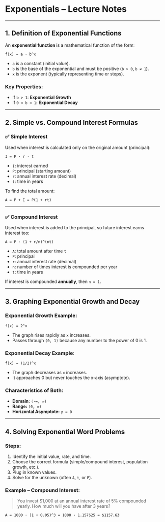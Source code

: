 
# Exponentials – Lecture Notes

---

## 1. Definition of Exponential Functions

An **exponential function** is a mathematical function of the form:

```
f(x) = a · b^x
```

- `a` is a constant (initial value).
- `b` is the base of the exponential and must be positive (`b > 0`, `b ≠ 1`).
- `x` is the exponent (typically representing time or steps).

### Key Properties:
- If `b > 1`: **Exponential Growth**
- If `0 < b < 1`: **Exponential Decay**

---

## 2. Simple vs. Compound Interest Formulas

### ✅ Simple Interest

Used when interest is calculated only on the original amount (principal):

```
I = P · r · t
```

- `I`: interest earned
- `P`: principal (starting amount)
- `r`: annual interest rate (decimal)
- `t`: time in years

To find the total amount:

```
A = P + I = P(1 + rt)
```

---

### ✅ Compound Interest

Used when interest is added to the principal, so future interest earns interest too:

```
A = P · (1 + r/n)^(nt)
```

- `A`: total amount after time `t`
- `P`: principal
- `r`: annual interest rate (decimal)
- `n`: number of times interest is compounded per year
- `t`: time in years

If interest is compounded **annually**, then `n = 1`.

---

## 3. Graphing Exponential Growth and Decay

### Exponential Growth Example:
```
f(x) = 2^x
```

- The graph rises rapidly as `x` increases.
- Passes through `(0, 1)` because any number to the power of 0 is 1.

### Exponential Decay Example:
```
f(x) = (1/2)^x
```

- The graph decreases as `x` increases.
- It approaches 0 but never touches the x-axis (asymptote).

### Characteristics of Both:
- **Domain:** `(-∞, ∞)`
- **Range:** `(0, ∞)`
- **Horizontal Asymptote:** `y = 0`

---

## 4. Solving Exponential Word Problems

### Steps:
1. Identify the initial value, rate, and time.
2. Choose the correct formula (simple/compound interest, population growth, etc.).
3. Plug in known values.
4. Solve for the unknown (often `A`, `t`, or `P`).

### Example – Compound Interest:
> You invest $1,000 at an annual interest rate of 5% compounded yearly. How much will you have after 3 years?

```
A = 1000 · (1 + 0.05)^3 = 1000 · 1.157625 = $1157.63
```
